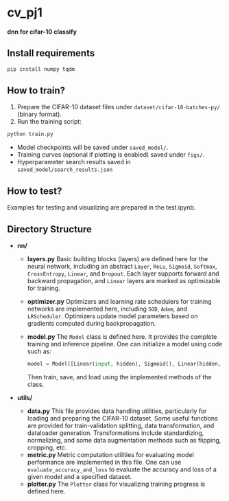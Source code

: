 # cv_pj1
**dnn for cifar-10 classify**

## Install requirements

```bash
pip install numpy tqdm
```

## How to train?

1. Prepare the CIFAR-10 dataset files under `dataset/cifar-10-batches-py/` (binary format).
2. Run the training script:

```bash
python train.py
```

- Model checkpoints will be saved under `saved_model/`.
- Training curves (optional if plotting is enabled) saved under `figs/`.
- Hyperparameter search results saved in `saved_model/search_results.json`

## How to test?

Examples for testing and visualizing are prepared in the test.ipynb.

## Directory Structure

- **nn/**

  - **layers.py**
     Basic building blocks (layers) are defined here for the neural network, including an abstract `Layer`, `ReLu`, `Sigmoid`, `Softmax`, `CrossEntropy`, `Linear`, and `Dropout`. Each layer supports forward and backward propagation, and `Linear` layers are marked as optimizable for training.

  - **optimizer.py**
     Optimizers and learning rate schedulers for training networks are implemented here, including `SGD`, `Adam`, and `LRScheduler`. Optimizers update model parameters based on gradients computed during backpropagation.

  - **model.py**
     The `Model` class is defined here. It provides the complete training and inference pipeline. One can initialize a model using code such as:

    ```python
    model = Model([Linear(input, hidden), Sigmoid(), Linear(hidden, output), Softmax()])
    ```

    Then train, save, and load using the implemented methods of the class.

- **utils/**

  - **data.py**
     This file provides data handling utilities, particularly for loading and preparing the CIFAR-10 dataset. Some useful functions are provided for train-validation splitting, data transformation, and dataloader generation. Transformations include standardizing, normalizing, and some data augmentation methods such as flipping, cropping, etc.
  - **metric.py**
     Metric computation utilities for evaluating model performance are implemented in this file. One can use `evaluate_accuracy_and_loss` to evaluate the accuracy and loss of a given model and a specified dataset.
  - **plotter.py**
     The `Plotter` class for visualizing training progress is defined here.
